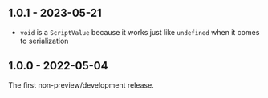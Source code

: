 ## 1.0.1 - 2023-05-21

- `void` is a `ScriptValue` because it works just like `undefined` when it comes to serialization

## 1.0.0 - 2022-05-04

The first non-preview/development release.
